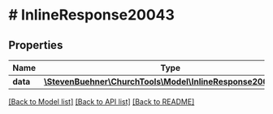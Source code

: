 # # InlineResponse20043

## Properties

Name | Type | Description | Notes
------------ | ------------- | ------------- | -------------
**data** | [**\StevenBuehner\ChurchTools\Model\InlineResponse20042Data**](InlineResponse20042Data.md) |  | [optional]

[[Back to Model list]](../../README.md#models) [[Back to API list]](../../README.md#endpoints) [[Back to README]](../../README.md)
